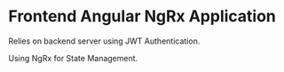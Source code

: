 # Frontend Angular NgRx Application
Relies on backend server using JWT Authentication.

Using NgRx for State Management.
